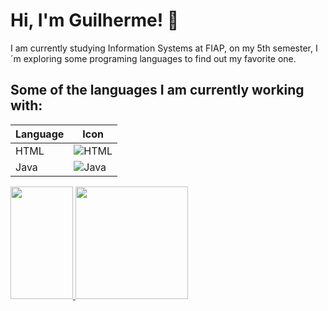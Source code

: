 # Hi, I'm Guilherme! 👋

I am currently studying Information Systems at FIAP, on my 5th semester, I´m exploring some programing languages to find out my favorite one.

## Some of the languages I am currently working with:

| Language | Icon |
|----------|------|
| HTML     | ![HTML](https://img.icons8.com/color/2x/html-5.png) |
| Java     | ![Java](https://img.icons8.com/?size=100&id=13679&format=png&color=000000) |


<a href="https://github.com/Guilherme26BC">
  <img height="180em" src="https://github-readme-stats-eight-theta.vercel.app/api?username=Guilherme26BC&show_icons=true&theme=algolia&include_all_commits=true&count_private=true" width="100" height ="100"/>
  <img height="180em" src="https://github-readme-stats-eight-theta.vercel.app/api/top-langs/?username=Guilherme26BC&layout=compact&langs_count=8&theme=algolia"/>
</a>

  <!--
**Guilherme26BC/Guilherme26BC** is a ✨ _special_ ✨ repository because its `README.md` (this file) appears on your GitHub profile.


